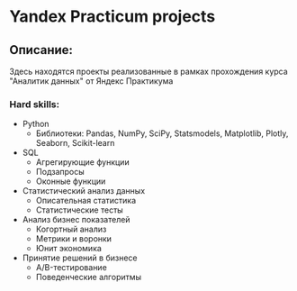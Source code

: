 # Yandex Practicum projects

## Описание:
Здесь находятся проекты реализованные в рамках прохождения курса "Аналитик данных" от Яндекс Практикума
### Hard skills:
* Python
    - Библиотеки: Pandas, NumPy, SciPy, Statsmodels, Matplotlib, Plotly, Seaborn, Scikit-learn
* SQL
    - Агрегирующие функции
    - Подзапросы
    - Оконные функции
* Статистический анализ данных
    - Описательная статистика
    - Статистические тесты
* Анализ бизнес показателей
    - Когортный анализ
    - Метрики и воронки
    - Юнит экономика
* Принятие решений в бизнесе
    - A/B-тестирование
    - Поведенческие алгоритмы
